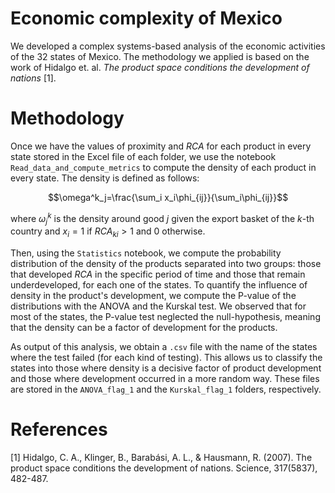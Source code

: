 ﻿# Economic complexity of Mexico

We developed a complex systems-based analysis of the economic activities of the 32 states of Mexico. The methodology we applied is based on the work of Hidalgo et. al. *The product space conditions the development of nations* [1].
 
 # Methodology
 
 Once we have the values of proximity and $RCA$ for each product in every state stored in the Excel file of each folder, we use the notebook `Read_data_and_compute_metrics` to compute the density of each product in every state. The density is defined as follows:
 
$$\omega^k_j=\frac{\sum_i x_i\phi_{ij}}{\sum_i\phi_{ij}}$$

where $\omega^k_j$ is the density around good $j$ given the export basket of the $k$-th country and $x_i = 1$ if $RCA_{ki} > 1$ and 0 otherwise. 

Then, using the `Statistics` notebook, we compute the probability distribution of the density of the products separated into two groups: those that developed $RCA$ in the specific period of time and those that remain underdeveloped, for each one of the states. To quantify the influence of density in the product's development, we compute the P-value of the distributions with the ANOVA and the Kurskal test. We observed that for most of the states, the P-value test neglected the null-hypothesis, meaning that the density can be a factor of development for the products.

As output of this analysis, we obtain a `.csv` file with the name of the states where the test failed (for each kind of testing). This allows us to classify the states into those where density is a decisive factor of product development and those where development occurred in a more random way. These files are stored in the `ANOVA_flag_1` and the `Kurskal_flag_1` folders, respectively.

# References
 
[1] Hidalgo, C. A., Klinger, B., Barabási, A. L., & Hausmann, R. (2007). The product space conditions the development of nations. Science, 317(5837), 482-487.
